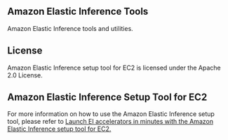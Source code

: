 ## Amazon Elastic Inference Tools

Amazon Elastic Inference tools and utilities.

## License

Amazon Elastic Inference setup tool for EC2 is licensed under the Apache 2.0 License. 

## Amazon Elastic Inference Setup Tool for EC2

For more information on how to use the Amazon Elastic Inference setup tool, please refer to [Launch EI accelerators in minutes with the Amazon Elastic Inference setup tool for EC2.](https://aws-preview.aka.amazon.com/blogs/machine-learning/launch-ei-accelerators-in-minutes-with-the-amazon-elastic-inference-setup-tool-for-ec2/)
